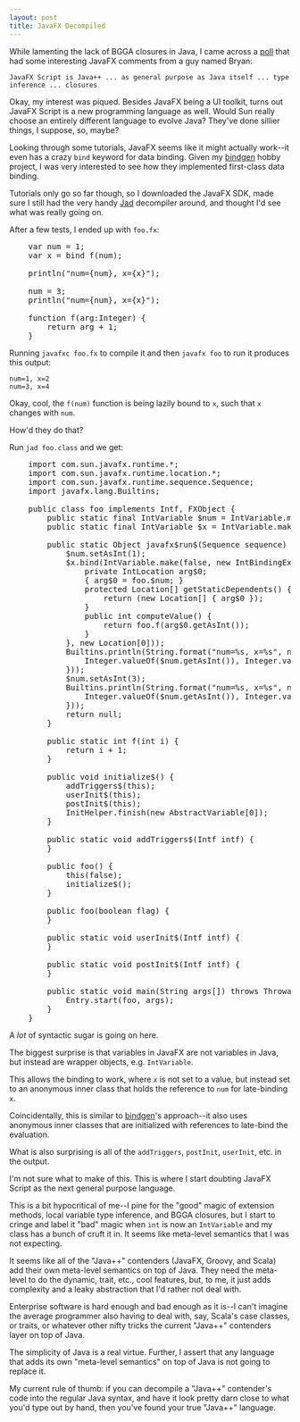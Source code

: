 ```yaml
---
layout: post
title: JavaFX Decompiled
---
```


While lamenting the lack of BGGA closures in Java, I came across a [poll][1] that had some interesting JavaFX comments from a guy named Bryan: 

    JavaFX Script is Java++ ... as general purpose as Java itself ... type inference ... closures

Okay, my interest was piqued. Besides JavaFX being a UI toolkit, turns out JavaFX Script is a new programming language as well. Would Sun really choose an entirely different language to evolve Java? They've done sillier things, I suppose, so, maybe?

Looking through some tutorials, JavaFX seems like it might actually work--it even has a crazy `bind` keyword for data binding. Given my [bindgen][2] hobby project, I was very interested to see how they implemented first-class data binding.

Tutorials only go so far though, so I downloaded the JavaFX SDK, made sure I still had the very handy [Jad][3] decompiler around, and thought I'd see what was really going on.

After a few tests, I ended up with `foo.fx`:

<pre name="code">
    var num = 1;
    var x = bind f(num);

    println("num={num}, x={x}");

    num = 3;
    println("num={num}, x={x}");

    function f(arg:Integer) {
        return arg + 1;
    }
</pre>

Running `javafxc foo.fx` to compile it and then `javafx foo` to run it produces this output:

    num=1, x=2
    num=3, x=4

Okay, cool, the `f(num)` function is being lazily bound to `x`, such that `x` changes with `num`.

How'd they do that?

Run `jad foo.class` and we get:

<pre name="code" class="java">
    import com.sun.javafx.runtime.*;
    import com.sun.javafx.runtime.location.*;
    import com.sun.javafx.runtime.sequence.Sequence;
    import javafx.lang.Builtins;

    public class foo implements Intf, FXObject {
        public static final IntVariable $num = IntVariable.make();
        public static final IntVariable $x = IntVariable.make();

        public static Object javafx$run$(Sequence sequence) {
            $num.setAsInt(1);
            $x.bind(IntVariable.make(false, new IntBindingExpression() {
                private IntLocation arg$0;
                { arg$0 = foo.$num; }
                protected Location[] getStaticDependents() {
                    return (new Location[] { arg$0 });
                }
                public int computeValue() {
                    return foo.f(arg$0.getAsInt());
                }
            }, new Location[0]));
            Builtins.println(String.format("num=%s, x=%s", new Object[] {
                Integer.valueOf($num.getAsInt()), Integer.valueOf($x.getAsInt())
            }));
            $num.setAsInt(3);
            Builtins.println(String.format("num=%s, x=%s", new Object[] {
                Integer.valueOf($num.getAsInt()), Integer.valueOf($x.getAsInt())
            }));
            return null;
        }

        public static int f(int i) {
            return i + 1;
        }

        public void initialize$() {
            addTriggers$(this);
            userInit$(this);
            postInit$(this);
            InitHelper.finish(new AbstractVariable[0]);
        }

        public static void addTriggers$(Intf intf) {
        }

        public foo() {
            this(false);
            initialize$();
        }

        public foo(boolean flag) {
        }

        public static void userInit$(Intf intf) {
        }

        public static void postInit$(Intf intf) {
        }

        public static void main(String args[]) throws Throwable {
            Entry.start(foo, args);
        }
    }
</pre>

A *lot* of syntactic sugar is going on here.

The biggest surprise is that variables in JavaFX are not variables in Java, but instead are wrapper objects, e.g. `IntVariable`.

This allows the binding to work, where `x` is not set to a value, but instead set to an anonymous inner class that holds the reference to `num` for late-binding `x`.

Coincidentally, this is similar to [bindgen][2]'s approach--it also uses anonymous inner classes that are initialized with references to late-bind the evaluation.

What is also surprising is all of the `addTriggers`, `postInit`, `userInit`, etc. in the output.

I'm not sure what to make of this. This is where I start doubting JavaFX Script as the next general purpose language.

This is a bit hypocritical of me--I pine for the "good" magic of extension methods, local variable type inference, and BGGA closures, but I start to cringe and label it "bad" magic when `int` is now an `IntVariable` and my class has a bunch of cruft it in. It seems like meta-level semantics that I was not expecting.

It seems like all of the "Java++" contenders (JavaFX, Groovy, and Scala) add their own meta-level semantics on top of Java. They need the meta-level to do the dynamic, trait, etc., cool features, but, to me, it just adds complexity and a leaky abstraction that I'd rather not deal with.

Enterprise software is hard enough and bad enough as it is--I can't imagine the average programmer also having to deal with, say, Scala's case classes, or traits, or whatever other nifty tricks the current "Java++" contenders layer on top of Java.

The simplicity of Java is a real virtue. Further, I assert that any language that adds its own "meta-level semantics" on top of Java is not going to replace it.

My current rule of thumb: if you can decompile a "Java++" contender's code into the regular Java syntax, and have it look pretty darn close to what you'd type out by hand, then you've found your true "Java++" language.

[1]: http://java.net/pub/pq/242
[2]: http://github.com/stephenh/bindgen
[3]: http://www.kpdus.com/jad.html

